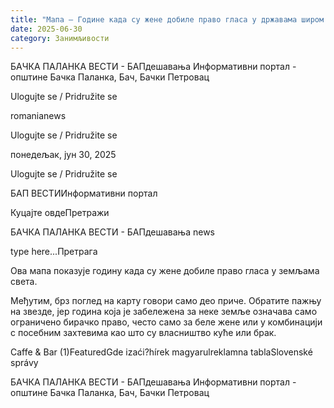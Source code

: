 ```yaml
---
title: "Мапа – Године када су жене добиле право гласа у државама широм света"
date: 2025-06-30
category: Занимљивости
---
```


БАЧКА ПАЛАНКА ВЕСТИ - БАПдешавања Информативни портал - општине Бачка Паланка, Бач, Бачки Петровац

Ulogujte se / Pridružite se

romanianews

Ulogujte se / Pridružite se

понедељак, јун 30, 2025

Ulogujte se / Pridružite se

БАП ВЕСТИИнформативни портал

Куцајте овдеПретражи

БАЧКА ПАЛАНКА ВЕСТИ - БАПдешавања news

type here...Претрага

Ова мапа показује годину када су жене добиле право гласа у земљама света.

Међутим, брз поглед на карту говори само део приче. Обратите пажњу на звезде, јер година која је забележена за неке земље означава само ограничено бирачко право, често само за беле жене или у комбинацији с посебним захтевима као што су власништво куће или брак.

Caffe & Bar (1)FeaturedGde izaći?hírek magyarulreklamna tablaSlovenské správy

БАЧКА ПАЛАНКА ВЕСТИ - БАПдешавања Информативни портал - општине Бачка Паланка, Бач, Бачки Петровац
